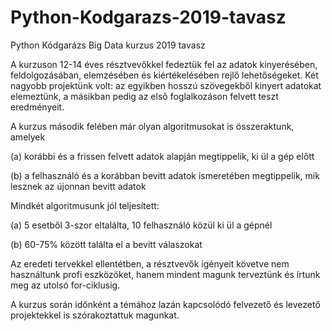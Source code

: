 # Python-Kodgarazs-2019-tavasz
Python Kódgarázs Big Data kurzus
2019 tavasz

A kurzuson 12-14 éves résztvevőkkel fedeztük fel az adatok kinyerésében, feldolgozásában, elemzésében és kiértékelésében rejlő lehetőségeket. Két nagyobb projektünk volt: az egyikben hosszú szövegekből kinyert adatokat elemeztünk, a másikban pedig az első foglalkozáson felvett teszt eredményeit. 

A kurzus második felében már olyan algoritmusokat is összeraktunk, amelyek

(a) korábbi és a frissen felvett adatok alapján megtippelik, ki ül a gép előtt

(b) a felhasználó és a korábban bevitt adatok ismeretében megtippelik, mik lesznek az újonnan bevitt adatok

Mindkét algoritmusunk jól teljesített:

(a) 5 esetből 3-szor eltalálta, 10 felhasználó közül ki ül a gépnél

(b) 60-75% között találta el a bevitt válaszokat

Az eredeti tervekkel ellentétben, a résztvevők igényeit követve nem használtunk profi eszközöket, hanem mindent magunk terveztünk és írtunk meg az utolsó for-ciklusig.

A kurzus során időnként a témához lazán kapcsolódó felvezető és levezető projektekkel is szórakoztattuk magunkat.
